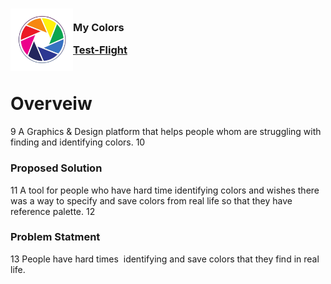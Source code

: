 <!-- PROJECT LOGO -->

<div>

<h3><img align="left" width="100" height="100" src="App_Icon.jpeg"> <br/> My Colors <br/>

<a href="">Test-Flight</a> <br/> <br/> </h3>   

 </div>   


# Overveiw
9
A Graphics & Design platform that helps people whom are struggling with finding and identifying colors.
10
### Proposed Solution
11
A tool for people who have hard time identifying colors and wishes there was a way to specify and save colors from real life so that they have reference palette.
12
### Problem Statment
13
People have hard times  identifying and save colors that they find in real life.
